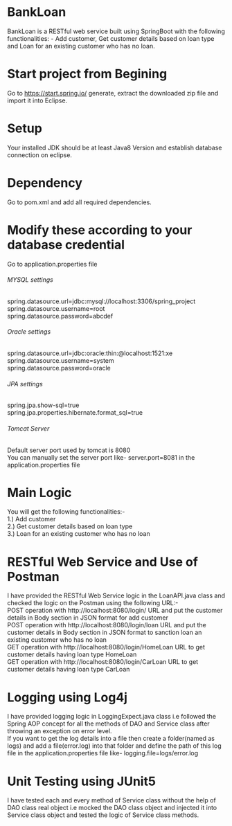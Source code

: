 # BankLoan
BankLoan is a RESTful web service built using SpringBoot with the following functionalities: - Add customer, Get customer details based on loan type and Loan for an existing customer who has no loan.

# Start project from Begining
Go to https://start.spring.io/  generate, extract the downloaded zip file and import it into Eclipse.

# Setup
Your installed JDK should be at least Java8 Version and establish database connection on eclipse.

# Dependency
Go to pom.xml and add all required dependencies.

# Modify these according to your database credential
Go to application.properties file
###### MYSQL settings
spring.datasource.url=jdbc:mysql://localhost:3306/spring_project <br/>
spring.datasource.username=root <br/>
spring.datasource.password=abcdef
###### Oracle settings
spring.datasource.url=jdbc:oracle:thin:@localhost:1521:xe <br/>
spring.datasource.username=system <br/>
spring.datasource.password=oracle
###### JPA settings
spring.jpa.show-sql=true <br/>
spring.jpa.properties.hibernate.format_sql=true <br/>

###### Tomcat Server
Default server port used by tomcat is 8080 <br/>
You can manually set the server port like- server.port=8081 in the application.properties file

# Main Logic
You will get the following functionalities:- <br/>
1.) Add customer <br/>
2.) Get customer details based on loan type <br/>
3.) Loan for an existing customer who has no loan

# RESTful Web Service and Use of Postman
I have provided the RESTful Web Service logic in the LoanAPI.java class and checked the logic on the Postman using the following URL:- <br/>
POST operation with http://localhost:8080/login/ URL and put the customer details in Body section in JSON format for add customer <br/>
POST operation with http://localhost:8080/login/loan URL and put the customer details in Body section in JSON format to sanction loan an existing customer who has no loan <br/>
GET operation with http://localhost:8080/login/HomeLoan URL to get customer details having loan type HomeLoan <br/>
GET operation with http://localhost:8080/login/CarLoan URL to get customer details having loan type CarLoan

# Logging using Log4j
I have provided logging logic in LoggingExpect.java class i.e followed the Spring AOP concept for all the methods of DAO and Service class after throwing an exception on error level. <br/>
If you want to get the log details into a file then create a folder(named as logs) and add a file(error.log) into that folder and define the path of this log file in the application.properties file like- logging.file=logs/error.log

# Unit Testing using JUnit5
I have tested each and every method of Service class without the help of DAO class real object i.e mocked the DAO class object and injected it into Service class object and tested the logic of Service class methods.
